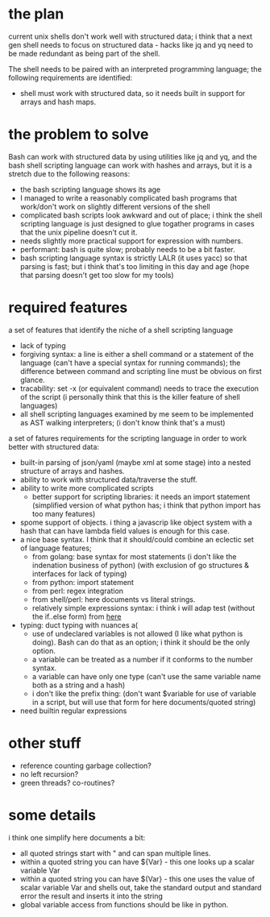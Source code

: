 
# the plan

current unix shells don't work well with structured data; i think that a next gen shell needs to focus on structured data - hacks like jq and yq need to be made redundant as being part of the shell. 

The shell needs to be paired with an interpreted programming language; the following requirements are identified:

- shell must work with structured data, so it needs built in support for arrays and hash maps.

# the problem to solve

Bash can work with structured data by using utilities like jq and yq, and the bash shell scripting language can work with hashes and arrays, but it is a stretch due to the following reasons:

- the bash scripting language shows its age
- I managed to write a reasonably complicated bash programs that work/don't work on slightly different versions of the shell
- complicated bash scripts look awkward and out of place; i think the shell scripting language is just designed to glue togather programs in cases that the unix pipeline doesn't cut it.
- needs slightly more practical support for expression with numbers.
- performant: bash is quite slow; probably needs to be a bit faster.
- bash scripting language syntax is strictly LALR (it uses yacc) so that parsing is fast; but i think that's too limiting in this day and age (hope that parsing doesn't get too slow for my tools) 

# required features

a set of features that identify the niche of a shell scripting language

- lack of typing
- forgiving syntax: a line is either a shell command or a statement of the language (can't have a special syntax for running commands); the difference between command and scripting line must be obvious on first glance.
- tracability: set -x (or equivalent command) needs to trace the execution of the script (i personally think that this is the killer feature of shell languages)
- all shell scripting languages examined by me seem to be implemented as AST walking interpreters; (i don't know think that's a must)

a set of fatures requirements for the scripting language in order to work better with structured data:

- built-in parsing of json/yaml (maybe xml at some stage) into a nested structure of arrays and hashes.
- ability to work with structured data/traverse the stuff.
- ability to write more complicated scripts
    * better support for scripting libraries: it needs an import statement (simplified version of what python has; i think that python import has too many features)
- spome support of objects. i thing a javascrip like object system with a hash that can have lambda field values is enough for this case.
- a nice base syntax. I think that it should/could combine an eclectic set of language features;
    * from golang: base syntax for most statements (i don't like the indenation business of python) (with exclusion of go structures & interfaces for lack of typing)
    * from python: import statement
    * from perl: regex integration
    * from shell/perl: here documents vs literal strings.
    * relatively simple expressions syntax: i think i will adap test (without the if..else form) from [here](https://docs.python.org/3.6/reference/grammar.html) 
- typing: duct typing with nuances a(
    * use of undeclared variables is not allowed (I like what python is doing). Bash can do that as an option; i think it should be the only option.
    * a variable can be treated as a number if it conforms to the number syntax.
    * a variable can have only one type (can't use the same variable name both as a string and a hash)
    * i don't like the prefix thing: (don't want $variable for use of variable in a script, but will use that form for here documents/quoted string)
- need builtin regular expressions

# other stuff

- reference counting garbage collection?
- no left recursion?
- green threads? co-routines?

# some details

i think one simplify here documents a bit:
- all quoted strings start with " and can span multiple lines.
- within a quoted string you can have ${Var} - this one looks up a scalar variable Var
- within a quoted string you can have $(Var} - this one uses the value of scalar variable Var and shells out, take the standard output and standard error the result and inserts it into the string
- global variable access from functions should be like in python.
